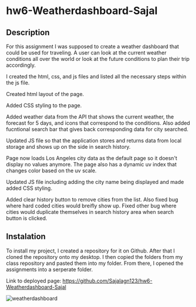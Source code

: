 # hw6-Weatherdashboard-Sajal

## Description
For this assignment I was supposed to create a weather dashboard that could be used for traveling. A user can look at the current weather conditions all over the world or look at the future conditions to plan their trip accordingly.

I created the html, css, and js files and listed all the necessary steps within the js file.

Created html layout of the page.

Added CSS styling to the page.

Added weather data from the API that shows the current weather, the forecast for 5 days, and icons that correspond to the conditions. Also added fucntional search bar that gives back corresponding data for city searched.

Updated JS file so that the application stores and returns data from local storage and shows up on the side in search history.

Page now loads Los Angeles city data as the default page so it doesn't display no values anymore. The page also has a dynamic uv index that changes color based on the uv scale.

Updated JS file including adding the city name being displayed and made added CSS styling.

Added clear history button to remove cities from the list. Also fixed bug where hard coded cities would breifly show up. Fixed other bug where cities would duplicate themselves in search history area when search button is clicked.

## Instalation
To install my project, I created a repository for it on Github. After that I cloned the repository onto my desktop. I then copied the folders from my class repository and pasted them into my folder. From there, I opened the assignments into a serperate folder.

Link to deployed page: https://github.com/Sajalagn123/hw6-Weatherdashboard-Sajal

![weatherdashboard](https://user-images.githubusercontent.com/98942793/167985439-f44165fd-fde7-4c6f-99b3-f94b6381969e.JPG)

